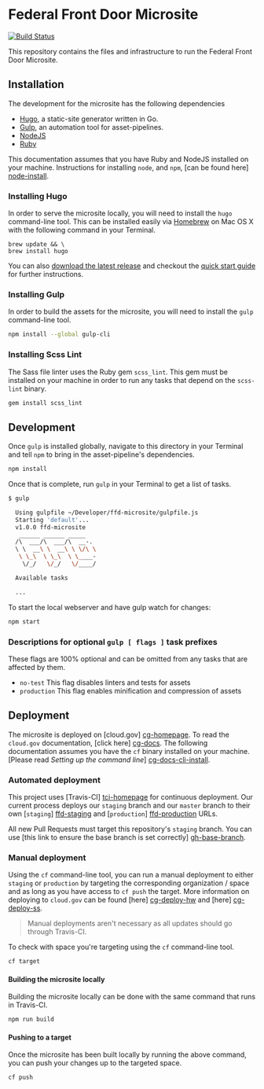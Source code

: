 # Federal Front Door Microsite

[![Build Status](https://travis-ci.org/18F/ffd-microsite.svg?branch=master)](https://travis-ci.org/18F/ffd-microsite)

This repository contains the files and infrastructure to run the Federal Front
Door Microsite.

## Installation

The development for the microsite has the following dependencies

- [Hugo](http://gohugo.io "Hugo Homepage"), a static-site generator written in Go.
- [Gulp](http://gulpjs.com "GulpJS Homepage"), an automation tool for asset-pipelines.
- [NodeJS](https://nodejs.org/ "NodeJS Homepage")
- [Ruby](https://www.ruby-lang.org/ "Ruby Homepage")

This documentation assumes that you have Ruby and NodeJS installed on your
machine.  Instructions for installing `node`, and `npm`, [can be found here] [node-install].

[node-install]: https://nodejs.org/en/download/ "NodeJS Downloads"

### Installing Hugo

In order to serve the microsite locally, you will need to install the `hugo`
command-line tool. This can be installed easily via [Homebrew][homebrew-install]
on Mac OS X with the following command in your Terminal.

[homebrew-install]: http://brew.sh "Homebrew Installation"

```shell
brew update && \
brew install hugo
```

You can also [download the latest release][hugo-release] and checkout the
[quick start guide][hugo-quick-guide] for further instructions.

[hugo-release]: https://github.com/spf13/hugo/releases "Download Latest Hugo Release"
[hugo-quick-guide]: http://gohugo.io/overview/quickstart/ "Hugo Quickstart Guide"

### Installing Gulp

In order to build the assets for the microsite, you will need to install the
`gulp` command-line tool.

```sh
npm install --global gulp-cli
```

### Installing Scss Lint

The Sass file linter uses the Ruby gem `scss_lint`. This gem must be installed
on your machine in order to run any tasks that depend on the `scss-lint` binary.

```sh
gem install scss_lint
```

## Development

Once `gulp` is installed globally, navigate to this directory in your Terminal
and tell `npm` to bring in the asset-pipeline's dependencies.

```sh
npm install
```

Once that is complete, run `gulp` in your Terminal to get a list of tasks.

```sh
$ gulp

  Using gulpfile ~/Developer/ffd-microsite/gulpfile.js
  Starting 'default'...
  v1.0.0 ffd-microsite
   ______ ______ _____
  /\  ___/\  ___/\  __-.
  \ \  __\ \  __\ \ \/\ \
   \ \_\  \ \_\  \ \____-
    \/_/   \/_/   \/____/

  Available tasks

  ...
```

To start the local webserver and have gulp watch for changes:

```sh
npm start
```

### Descriptions for optional `gulp [ flags ]` task prefixes

These flags are 100% optional and can be omitted from any tasks that are
affected by them.

- `no-test` This flag disables linters and tests for assets
- `production` This flag enables minification and compression of assets

## Deployment

The microsite is deployed on [cloud.gov] [cg-homepage]. To read the `cloud.gov`
documentation, [click here] [cg-docs]. The following documentation assumes you
have the `cf` binary installed on your machine. [Please read _Setting up the
command line_] [cg-docs-cli-install].

[cg-homepage]: https://cloud.gov "Cloud.gov: Homepage"
[cg-docs]: https://docs.cloud.gov "Cloud.gov: Documentation"
[cg-docs-cli-install]: https://docs.cloud.gov/getting-started/setup/ "Cloud.gov: Setting up the command line"

### Automated deployment

This project uses [Travis-CI] [tci-homepage] for continuous deployment. Our
current process deploys our `staging` branch and our `master` branch to their
own [`staging`] [ffd-staging] and [`production`] [ffd-production] URLs.

[tci-homepage]: https://travis-ci.org "Travis-CI: Homepage"
[ffd-staging]: https://ffd-microsite-staging.apps.cloud.gov "Federal Front Door: Staging"
[ffd-production]: https://labs.usa.gov "Federal Front Door: Production"

All new Pull Requests must target this repository's `staging` branch. You can
use [this link to ensure the base branch is set correctly] [gh-base-branch].

[gh-base-branch]: https://github.com/18F/ffd-microsite/compare/staging...staging "Github: Submit a new Pull Request"

### Manual deployment

Using the `cf` command-line tool, you can run a manual deployment to either
`staging` or `production` by targeting the corresponding organization / space
and as long as you have access to `cf push` the target. More information on
deploying to `cloud.gov` can be found [here] [cg-deploy-hw] and [here] [cg-deploy-ss].

[cg-deploy-hw]: https://docs.cloud.gov/getting-started/your-first-deploy/ "Cloud.gov: Your First Deploy"
[cg-deploy-ss]: https://docs.cloud.gov/apps/static/ "Cloud.gov: Deploying Static Sites"

> Manual deployments aren't necessary as all updates should go through Travis-CI.

To check with space you're targeting using the `cf` command-line tool.

```sh
cf target
```

#### Building the microsite locally

Building the microsite locally can be done with the same command that runs in
Travis-CI.

```sh
npm run build
```

#### Pushing to a target

Once the microsite has been built locally by running the above command, you can
push your changes up to the targeted space.

```sh
cf push
```
